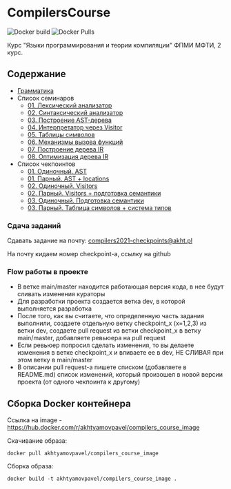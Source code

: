 # CompilersCourse

![Docker build](https://img.shields.io/docker/cloud/build/akhtyamovpavel/compilers_course_image) ![Docker Pulls](https://img.shields.io/docker/pulls/akhtyamovpavel/compilers_course_image)

Курс "Языки программирования и теории компиляции" ФПМИ МФТИ, 2 курс.

## Содержание

* [Грамматика](/reqs-draft.md)
* Список семинаров
    - [01. Лексический анализатор](/01-scanners)
    - [02. Синтаксический анализатор](/02-parsers)
    - [03. Построение AST-дерева](/03-parsers-with-ast)
    - [04. Интерпретатор через Visitor](/04-visitors)
    - [05. Таблицы символов](/05-variable-scopes)
    - [06. Механизмы вызова функций](/06-function-calls)
    - [07. Построение дерева IR](/07-irtree-build)
    - [08. Оптимизация дерева IR](/08-irtree-optimizations)
* Список чекпоинтов
    - [01. Одиночный. AST](/milestones/milestones-2021/01-ast.md)
    - [01. Парный. AST + locations](/milestones/milestones-2021/01-ast-locations.md)
    - [02. Одиночный. Visitors](/milestones/milestones-2021/02-visitors.md)
    - [02. Парный. Visitors + подготовка семантики](/milestones/milestones-2021/02-visitors-table.md)
    - [03. Одиночный. Подготовка семантики](/milestones/milestones-2021/03-one-symbols.md)
    - [03. Парный. Таблица символов + система типов](/milestones/milestones-2021/03-pair-symbol-table-types.md)
    

### Сдача заданий
Сдавать задание на почту: compilers2021-checkpoints@akht.pl

На почту кидаем номер checkpoint-a, ссылку на github

### Flow работы в проекте

* В ветке main/master находится работающая версия кода, в нее будут сливать изменения кураторы
* Для разработки проекта создается ветка dev, в которой выполняется разработка
* После того, как вы считаете, что определенную часть задания выполнили, создаете отдельную ветку checkpoint_x (x=1,2,3) из ветки dev, создаете pull request из ветки checkpoint_x в ветку main/master, добавляете ревьюера на pull request
* Если ревьюер попросил сделать изменения, то вы делаете изменения в ветке checkpoint_x и вливаете ее в dev, НЕ СЛИВАЯ при этом ветку в main/master
* В описании pull request-а пишете списком (добавляете в README.md) список изменений, который произошел в новой версии проекта (от одного чекпоинта к другому)


## Сборка Docker контейнера
Ссылка на image - https://hub.docker.com/r/akhtyamovpavel/compilers_course_image

Скачивание образа:
```
docker pull akhtyamovpavel/compilers_course_image
```
Сборка образа:
```
docker build -t akhtyamovpavel/compilers_course_image .
```
